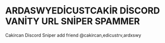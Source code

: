 # ARDASWYEDİCUSTCAKİR DİSCORD VANİTY URL SNİPER SPAMMER 
Cakircan Discord Sniper
add friend @cakircan,edicustrv,ardxswy 
